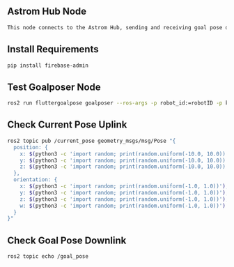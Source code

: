 ## Astrom Hub Node
```markdown
This node connects to the Astrom Hub, sending and receiving goal pose data. The Hive manager sends out goal poses to the robots, and users can also view/send poses.
```

## Install Requirements

```bash
pip install firebase-admin
```

## Test Goalposer Node

```bash
ros2 run fluttergoalpose goalposer --ros-args -p robot_id:=robotID -p key_path:=keyPath
```

## Check Current Pose Uplink

```bash
ros2 topic pub /current_pose geometry_msgs/msg/Pose "{
  position: {
    x: $(python3 -c 'import random; print(random.uniform(-10.0, 10.0))'),
    y: $(python3 -c 'import random; print(random.uniform(-10.0, 10.0))'),
    z: $(python3 -c 'import random; print(random.uniform(-10.0, 10.0))')
  },
  orientation: {
    x: $(python3 -c 'import random; print(random.uniform(-1.0, 1.0))'),
    y: $(python3 -c 'import random; print(random.uniform(-1.0, 1.0))'),
    z: $(python3 -c 'import random; print(random.uniform(-1.0, 1.0))'),
    w: $(python3 -c 'import random; print(random.uniform(-1.0, 1.0))')
  }
}"
```

## Check Goal Pose Downlink

```bash
ros2 topic echo /goal_pose
```